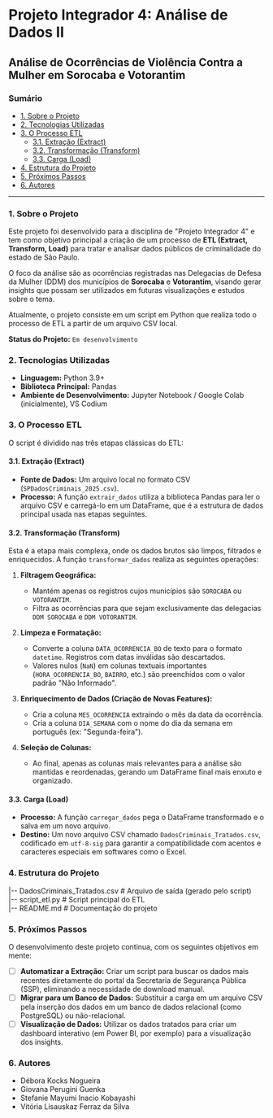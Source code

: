 # Projeto Integrador 4: Análise de Dados II

## Análise de Ocorrências de Violência Contra a Mulher em Sorocaba e Votorantim

### Sumário
- [1. Sobre o Projeto](#1-sobre-o-projeto)
- [2. Tecnologias Utilizadas](#2-tecnologias-utilizadas)
- [3. O Processo ETL](#3-o-processo-etl)
  - [3.1. Extração (Extract)](#31-extração-extract)
  - [3.2. Transformação (Transform)](#32-transformação-transform)
  - [3.3. Carga (Load)](#33-carga-load)
- [4. Estrutura do Projeto](#4-estrutura-do-projeto)
- [5. Próximos Passos](#5-próximos-passos)
- [6. Autores](#6-autores)

---

### 1. Sobre o Projeto
Este projeto foi desenvolvido para a disciplina de "Projeto Integrador 4" e tem como objetivo principal a criação de um processo de **ETL (Extract, Transform, Load)** para tratar e analisar dados públicos de criminalidade do estado de São Paulo.

O foco da análise são as ocorrências registradas nas Delegacias de Defesa da Mulher (DDM) dos municípios de **Sorocaba** e **Votorantim**, visando gerar insights que possam ser utilizados em futuras visualizações e estudos sobre o tema.

Atualmente, o projeto consiste em um script em Python que realiza todo o processo de ETL a partir de um arquivo CSV local.

**Status do Projeto:** `Em desenvolvimento`

### 2. Tecnologias Utilizadas
- **Linguagem:** Python 3.9+
- **Biblioteca Principal:** Pandas
- **Ambiente de Desenvolvimento:** Jupyter Notebook / Google Colab (inicialmente), VS Codium

### 3. O Processo ETL
O script é dividido nas três etapas clássicas do ETL:

#### 3.1. Extração (Extract)
-   **Fonte de Dados:** Um arquivo local no formato CSV (`SPDadosCriminais_2025.csv`).
-   **Processo:** A função `extrair_dados` utiliza a biblioteca Pandas para ler o arquivo CSV e carregá-lo em um DataFrame, que é a estrutura de dados principal usada nas etapas seguintes.

#### 3.2. Transformação (Transform)
Esta é a etapa mais complexa, onde os dados brutos são limpos, filtrados e enriquecidos. A função `transformar_dados` realiza as seguintes operações:

1.  **Filtragem Geográfica:**
    -   Mantém apenas os registros cujos municípios são `SOROCABA` ou `VOTORANTIM`.
    -   Filtra as ocorrências para que sejam exclusivamente das delegacias `DDM SOROCABA` e `DDM VOTORANTIM`.

2.  **Limpeza e Formatação:**
    -   Converte a coluna `DATA_OCORRENCIA_BO` de texto para o formato `datetime`. Registros com datas inválidas são descartados.
    -   Valores nulos (`NaN`) em colunas textuais importantes (`HORA_OCORRENCIA_BO`, `BAIRRO`, etc.) são preenchidos com o valor padrão "Não Informado".

3.  **Enriquecimento de Dados (Criação de Novas Features):**
    -   Cria a coluna `MES_OCORRENCIA` extraindo o mês da data da ocorrência.
    -   Cria a coluna `DIA_SEMANA` com o nome do dia da semana em português (ex: "Segunda-feira").

4.  **Seleção de Colunas:**
    -   Ao final, apenas as colunas mais relevantes para a análise são mantidas e reordenadas, gerando um DataFrame final mais enxuto e organizado.

#### 3.3. Carga (Load)
-   **Processo:** A função `carregar_dados` pega o DataFrame transformado e o salva em um novo arquivo.
-   **Destino:** Um novo arquivo CSV chamado `DadosCriminais_Tratados.csv`, codificado em `utf-8-sig` para garantir a compatibilidade com acentos e caracteres especiais em softwares como o Excel.

### 4. Estrutura do Projeto

|-- DadosCriminais_Tratados.csv # Arquivo de saída (gerado pelo script)  
|-- script_etl.py               # Script principal do ETL  
|-- README.md                   # Documentação do projeto  

### 5. Próximos Passos
O desenvolvimento deste projeto continua, com os seguintes objetivos em mente:
-   [ ] **Automatizar a Extração:** Criar um script para buscar os dados mais recentes diretamente do portal da Secretaria de Segurança Pública (SSP), eliminando a necessidade de download manual.
-   [ ] **Migrar para um Banco de Dados:** Substituir a carga em um arquivo CSV pela inserção dos dados em um banco de dados relacional (como PostgreSQL) ou não-relacional.
-   [ ] **Visualização de Dados:** Utilizar os dados tratados para criar um dashboard interativo (em Power BI, por exemplo) para a visualização dos insights.

### 6. Autores
- Débora Kocks Nogueira
- Giovana Perugini Guenka
- Stefanie Mayumi Inacio Kobayashi
- Vitória Lisauskaz Ferraz da Silva
